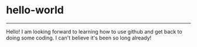 # hello-world
--------------

Hello! I am looking forward to learning how to use github and get back to doing some coding.
I can't believe it's been so long already!

